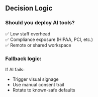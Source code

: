 ## Decision Logic

### Should you deploy AI tools?
✅ Low staff overhead  
✅ Compliance exposure (HIPAA, PCI, etc.)  
✅ Remote or shared workspace

### Fallback logic:
If AI fails:
- Trigger visual signage
- Use manual consent trail
- Rotate to known-safe defaults
